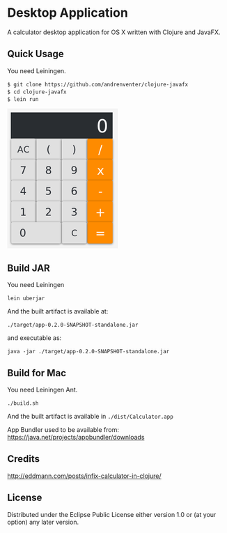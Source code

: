 # Desktop Application

A calculator desktop application for OS X written with Clojure and JavaFX.

## Quick Usage

You need Leiningen.

```bash
$ git clone https://github.com/andrenventer/clojure-javafx
$ cd clojure-javafx
$ lein run
```

[![calculator](./screen.png)](./screen.png?raw=true)

## Build JAR

You need Leiningen

    lein uberjar

And the built artifact is available at:

    ./target/app-0.2.0-SNAPSHOT-standalone.jar

and executable as:

    java -jar ./target/app-0.2.0-SNAPSHOT-standalone.jar

## Build for Mac

You need Leiningen Ant.

    ./build.sh

And the built artifact is available in `./dist/Calculator.app`

App Bundler used to be available from: https://java.net/projects/appbundler/downloads

## Credits

http://eddmann.com/posts/infix-calculator-in-clojure/

## License

Distributed under the Eclipse Public License either version 1.0 or (at
your option) any later version.
